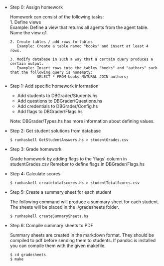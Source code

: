 - Step 0: Assign homework

    Homework can consist of the following tasks:  
      1. Define views  
         Example: Define a view that returns all agents from the agent table. Name the view q1.

      2. Create tables / add rows to tables  
         Example: Create a table named "books" and insert at least 4 rows.

      3. Modify database in such a way that a certain query produces a certain output.  
         Example: Insert rows into the tables "books" and "authors" such that the following query is nonempty:
                  SELECT * FROM books NATURAL JOIN authors;

- Step 1: Add specific homework information

    - Add students to DBGrader/Students.hs
    - Add questions to DBGrader/Questions.hs
    - Add credentials to DBGrader/Config.hs
    - Add flags to DBGrader/Flags.hs

    Note: DBGrader/Types.hs has more information about defining values.

- Step 2: Get student solutions from database
    ```
    $ runhaskell GetStudentAnswers.hs > studentGrades.csv
    ```
- Step 3: Grade homework

    Grade homework by adding flags to the 'flags' column in studentGrades.csv
    Remeber to define flags in DBGrader/Flags.hs

- Step 4: Calculate scores
    ```
    $ runhaskell createtotalscores.hs > studentTotalScores.csv
    ```
- Step 5: Create a summary sheet for each student

    The following command will produce a summary sheet for each student. The
    sheets will be placed in the ./gradesheets folder.
    ```
    $ runhaskell createSummarySheets.hs
    ```
- Step 6: Compile summary sheets to PDF

    Summary sheets are created in the markdown format. They should be compiled to
    pdf before sending them to students. If pandoc is installed you can compile them
    with the given makefile.
    ```
    $ cd gradesheets
    $ make
    ```

